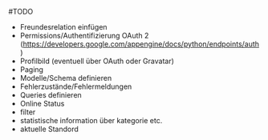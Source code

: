 #TODO

 - Freundesrelation einfügen
 - Permissions/Authentifizierung OAuth 2 (https://developers.google.com/appengine/docs/python/endpoints/auth)
 - Profilbild (eventuell über OAuth oder Gravatar)
 - Paging
 - Modelle/Schema definieren
 - Fehlerzustände/Fehlermeldungen
 - Queries definieren
 - Online Status
 - filter
 - statistische information über kategorie etc.
 - aktuelle Standord
